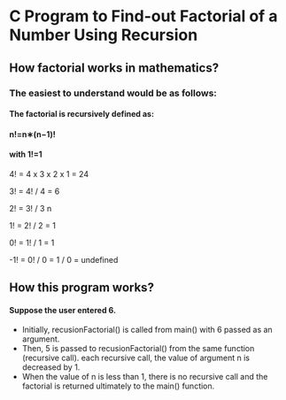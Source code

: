 # C Program to Find-out Factorial of a Number Using Recursion
## How factorial works in mathematics?

### The easiest to understand would be as follows:

#### The factorial is recursively defined as:

#### n!=n∗(n−1)! 

#### with 1!=1

4! = 4 x 3 x 2 x 1 = 24

3! = 4! / 4 = 6

2! = 3! / 3 n

1! = 2! / 2 = 1

0! = 1! / 1 = 1

-1! = 0! / 0 = 1 / 0 = undefined

## How this program works?

#### Suppose the user entered 6.

- Initially, recusionFactorial() is called from main() with 6 passed as an argument.
- Then, 5 is passed to recusionFactorial() from the same function (recursive call). each recursive call, the value of argument n is decreased by 1.
- When the value of n is less than 1, there is no recursive call and the factorial is returned ultimately to the main() function.
